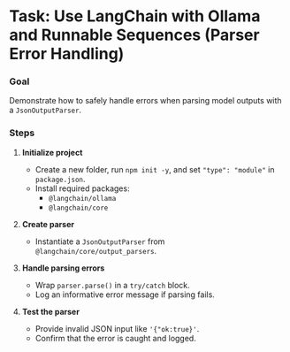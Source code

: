 # Task: Use LangChain with Ollama and Runnable Sequences (Parser Error Handling)

### Goal

Demonstrate how to safely handle errors when parsing model outputs with a `JsonOutputParser`.

### Steps

1. **Initialize project**

   - Create a new folder, run `npm init -y`, and set `"type": "module"` in `package.json`.
   - Install required packages:
     - `@langchain/ollama`
     - `@langchain/core`

2. **Create parser**

   - Instantiate a `JsonOutputParser` from `@langchain/core/output_parsers`.

3. **Handle parsing errors**

   - Wrap `parser.parse()` in a `try/catch` block.
   - Log an informative error message if parsing fails.

4. **Test the parser**

   - Provide invalid JSON input like `'{"ok:true}'`.
   - Confirm that the error is caught and logged.
